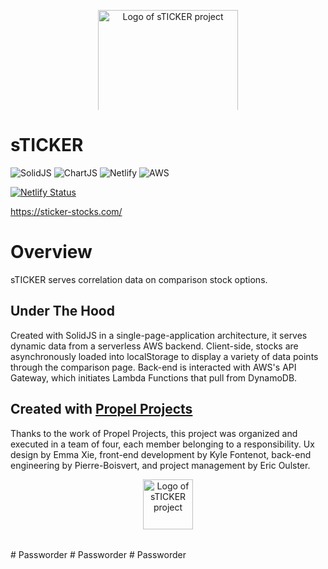 <a href="https://sticker-stocks.com/" target="__blank" rel="noopener" >
  <p align="center">
  <img src="https://user-images.githubusercontent.com/68924836/142957189-1d85b283-bc7c-47c0-a688-e42bea0ed6c8.png" alt="Logo of sTICKER project" style="max-height:10rem;width:14rem;margin:0 auto 2rem;display: block;"/>
  </p>
</a>
  
<h1>sTICKER</h1>



![SolidJS](https://img.shields.io/badge/-SolidJS-blue?style=for-the-badge)
![ChartJS](https://img.shields.io/badge/-ChartJS-%23FF6384?style=for-the-badge)
![Netlify](https://img.shields.io/badge/-Netlify-%2300C7B7?style=for-the-badge)
![AWS](https://img.shields.io/badge/-AWS-yellow?style=for-the-badge)

[![Netlify Status](https://api.netlify.com/api/v1/badges/41701c8a-4a1d-4c3d-bdc7-d99d9173ec2f/deploy-status)](https://app.netlify.com/sites/musing-lichterman-f2aa12/deploys)

https://sticker-stocks.com/

# Overview

sTICKER serves correlation data on comparison stock options. 

 
## Under The Hood
Created with SolidJS in a single-page-application architecture, it serves dynamic data from a serverless AWS backend. Client-side, stocks are asynchronously loaded into localStorage to display a variety of data points through the comparison page. Back-end is interacted with AWS's API Gateway, which initiates Lambda Functions that pull from DynamoDB. 

## Created with <a href="https://www.propelprojects.org/" target="__blank" rel="noopener">Propel Projects</a>
Thanks to the work of Propel Projects, this project was organized and executed in a team of four, each member belonging to a responsibility. Ux design by Emma Xie, front-end development by Kyle Fontenot, back-end engineering by Pierre-Boisvert, and project management by Eric Oulster.
<p align="center">
  <img src="https://uploads-ssl.webflow.com/60eaf6bf5fb4a61c7f992cd4/61175d049f355e0704224d5b_product-icon.svg" alt="Logo of sTICKER project" style="max-height:10rem;width:5rem;margin:0 auto 2rem;display: block;"/>
  </p>
# Passworder
# Passworder
# Passworder
